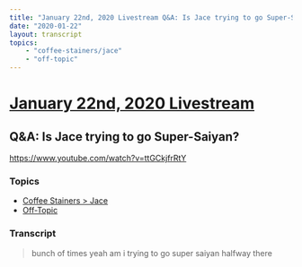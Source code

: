 ```yaml
---
title: "January 22nd, 2020 Livestream Q&A: Is Jace trying to go Super-Saiyan?"
date: "2020-01-22"
layout: transcript
topics:
    - "coffee-stainers/jace"
    - "off-topic"
---
```

# [January 22nd, 2020 Livestream](../2020-01-22.md)
## Q&A: Is Jace trying to go Super-Saiyan?
https://www.youtube.com/watch?v=ttGCkjfrRtY

### Topics
* [Coffee Stainers > Jace](../topics/coffee-stainers/jace.md)
* [Off-Topic](../topics/off-topic.md)

### Transcript

> bunch of times yeah am i trying to go super saiyan halfway there
